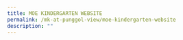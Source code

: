 ```yaml
---
title: MOE KINDERGARTEN WEBSITE
permalink: /mk-at-punggol-view/moe-kindergarten-website
description: ""
---
```


